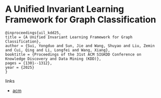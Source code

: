 # A Unified Invariant Learning Framework for Graph Classification

```
@inproceedings{uil_kdd25,
title = {A Unified Invariant Learning Framework for Graph Classification},
author = {Sui, Yongduo and Sun, Jie and Wang, Shuyao and Liu, Zemin and Cui, Qing and Li, Longfei and Wang, Xiang},
booktitle = {Proceedings of the 31st ACM SIGKDD Conference on Knowledge Discovery and Data Mining (KDD)},
pages = {1301--1312},
year = {2025}
}
```

links
- [acm](https://dl.acm.org/doi/10.1145/3690624.3709203)
